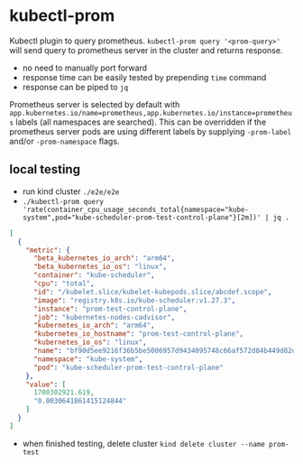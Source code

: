 # kubectl-prom

Kubectl plugin to query prometheus. `kubectl-prom query '<prom-query>'` will send query to prometheus server in the
cluster and returns response.

- no need to manually port forward
- response time can be easily tested by prepending `time` command
- response can be piped to `jq`

Prometheus server is selected by default with `app.kubernetes.io/name=prometheus,app.kubernetes.io/instance=prometheus`
labels (all namespaces are searched). This can be overridden if the prometheus server pods are using different labels
by supplying `-prom-label` and/or `-prom-namespace` flags.

## local testing

- run kind cluster `./e2e/e2e`
- `./kubectl-prom query 'rate(container_cpu_usage_seconds_total{namespace="kube-system",pod="kube-scheduler-prom-test-control-plane"}[2m])' | jq .`
```json
[
  {
    "metric": {
      "beta_kubernetes_io_arch": "arm64",
      "beta_kubernetes_io_os": "linux",
      "container": "kube-scheduler",
      "cpu": "total",
      "id": "/kubelet.slice/kubelet-kubepods.slice/abcdef.scope",
      "image": "registry.k8s.io/kube-scheduler:v1.27.3",
      "instance": "prom-test-control-plane",
      "job": "kubernetes-nodes-cadvisor",
      "kubernetes_io_arch": "arm64",
      "kubernetes_io_hostname": "prom-test-control-plane",
      "kubernetes_io_os": "linux",
      "name": "bf90d5ee9216f36b5be5006957d9434095748c66af572d84b449d82ef9c8c3df",
      "namespace": "kube-system",
      "pod": "kube-scheduler-prom-test-control-plane"
    },
    "value": [
      1700302921.619,
      "0.0030641861415124844"
    ]
  }
]
```
- when finished testing, delete cluster `kind delete cluster --name prom-test`
